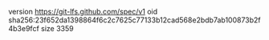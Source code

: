 version https://git-lfs.github.com/spec/v1
oid sha256:23f652da1398864f6c2c7625c77133b12cad568e2bdb7ab100873b2f4b3e9fcf
size 3359
